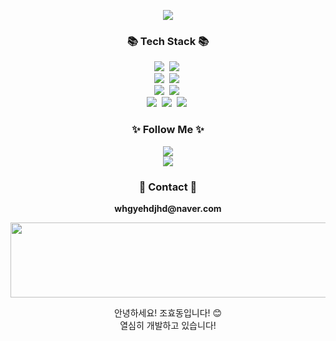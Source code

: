 <p align="center">
  <img src="https://capsule-render.vercel.app/api?type=waving&color=0:7F7FD5,50:86A8E7,100:91EAE4&height=220&section=header&text=Hyodong's%20GitHub&fontSize=42&fontColor=ffffff&fontAlign=50&animation=twinkling" />
</p>


<h3 align="center">📚 Tech Stack 📚</h3>
<p align="center">
  <img src="https://img.shields.io/badge/java-007396?style=flat-square&logo=java&logoColor=white"/></a>&nbsp                    <!-- 자바 -->
  <img src="https://img.shields.io/badge/python-3776AB?style=flat-square&logo=python&logoColor=white"/></a>&nbsp                <!-- 파이썬 -->        
  <br>
  <img src="https://img.shields.io/badge/mysql-4479A1?style=flat-square&logo=mysql&logoColor=white"/></a>&nbsp                  <!-- MySQL -->
  <img src="https://img.shields.io/badge/sqlite-4169E1?style=flat-square&logo=sqlite&logoColor=white"/></a>&nbsp                <!-- SQLite -->
  <br>
  <img src="https://img.shields.io/badge/spring-6DB33F?style=flat-square&logo=spring&logoColor=white"/></a>&nbsp                <!-- 스프링 -->
  <img src="https://img.shields.io/badge/SpringBoot-6DB33F?style=flat-square&logo=SpringBoot&logoColor=white"/></a>&nbsp        <!-- 스프링부트 -->
  <br>
  <img src="https://img.shields.io/badge/amazonaws-232F3E?style=flat-square&logo=amazonaws&logoColor=white"/></a>&nbsp          <!-- AWS -->
  <img src="https://img.shields.io/badge/github-181717?style=flat-square&logo=github&logoColor=white"></a>&nbsp                 <!-- 깃헙 -->
  <img src="https://img.shields.io/badge/git-F05032?style=flat-square&logo=git&logoColor=white"></a>&nbsp                       <!-- 깃 -->
</p>

<h3 align="center">✨ Follow Me ✨</h3>
<p align="center">
  <a href="mailto:gyehdjhd@gmail.com" target="_blank"><img src="https://img.shields.io/badge/Gmail-d14836?style=flat-square&logo=Gmail&logoColor=white&link=gyehdjhd@gmail.com"/></a>
  <br>
  <a href="https://www.instagram.com/_h_dong_2/">
  <img src="https://img.icons8.com/fluency/48/000000/instagram-new.png"/>
</a>


</p>

<h3 align="center">📧 Contact 📧</h3>
<p align="center">
  <Strong>whgyehdjhd@naver.com</Strong>
</p>

<a href="https://github.com/devxb/gitanimals">
  <img src="https://render.gitanimals.org/lines/hyodongg?pet-id=1" width="1000" height="120"/>
</a>

<br>

<p align="center">
  안녕하세요! 조효동입니다! 😊<br>
  열심히 개발하고 있습니다! <br>
</p>

<br>
